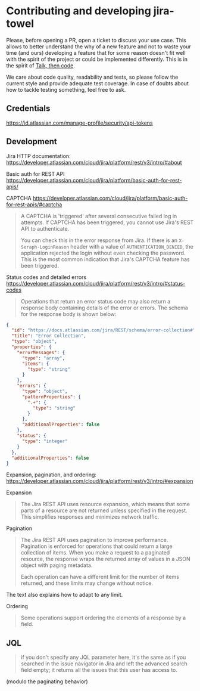 # Contributing and developing jira-towel

Please, before opening a PR, open a ticket to discuss your use case. This allows to better understand the why of a new feature and not to waste your time (and ours) developing a feature that for some reason doesn't fit well with the spirit of the project or could be implemented differently. This is in the spirit of [Talk, then code](https://dave.cheney.net/2019/02/18/talk-then-code).

We care about code quality, readability and tests, so please follow the current style and provide adequate test coverage. In case of doubts about how to tackle testing something, feel free to ask.

## Credentials

https://id.atlassian.com/manage-profile/security/api-tokens



## Development

Jira HTTP documentation: https://developer.atlassian.com/cloud/jira/platform/rest/v3/intro/#about

Basic auth for REST API
https://developer.atlassian.com/cloud/jira/platform/basic-auth-for-rest-apis/

CAPTCHA
https://developer.atlassian.com/cloud/jira/platform/basic-auth-for-rest-apis/#captcha

> A CAPTCHA is 'triggered' after several consecutive failed log in attempts. If CAPTCHA has been triggered, you cannot use Jira's REST API to authenticate.
>
> You can check this in the error response from Jira. If there is an `X-Seraph-LoginReason` header with a value of `AUTHENTICATION_DENIED`, the application rejected the login without even checking the password. This is the most common indication that Jira's CAPTCHA feature has been triggered.

Status codes and detailed errors
https://developer.atlassian.com/cloud/jira/platform/rest/v3/intro/#status-codes

> Operations that return an error status code may also return a response body containing details of the error or errors. The schema for the response body is shown below:

```json
{
  "id": "https://docs.atlassian.com/jira/REST/schema/error-collection#",
  "title": "Error Collection",
  "type": "object",
  "properties": {
    "errorMessages": {
      "type": "array",
      "items": {
        "type": "string"
      }
    },
    "errors": {
      "type": "object",
      "patternProperties": {
        ".+": {
          "type": "string"
        }
      },
      "additionalProperties": false
    },
    "status": {
      "type": "integer"
    }
  },
  "additionalProperties": false
}
```

Expansion, pagination, and ordering:
https://developer.atlassian.com/cloud/jira/platform/rest/v3/intro/#expansion

Expansion
> The Jira REST API uses resource expansion, which means that some parts of a resource are not returned unless specified in the request. This simplifies responses and minimizes network traffic.

Pagination
> The Jira REST API uses pagination to improve performance. Pagination is enforced for operations that could return a large collection of items. When you make a request to a paginated resource, the response wraps the returned array of values in a JSON object with paging metadata.
>
> Each operation can have a different limit for the number of items returned, and these limits may change without notice.

The text also explains how to adapt to any limit.

Ordering
> Some operations support ordering the elements of a response by a field.

## JQL

> if you don't specify any JQL parameter here, it's the same as if you searched in the issue navigator in Jira and left the advanced search field empty; it returns all the issues that this user has access to.

(modulo the paginating behavior)
